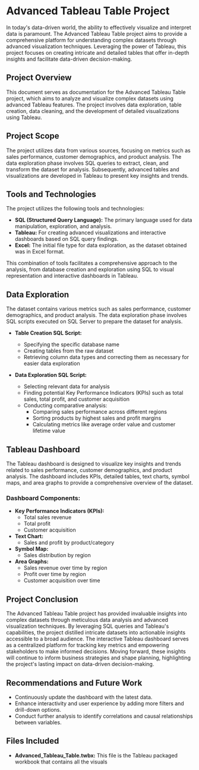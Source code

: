 # Advanced Tableau Table Project

In today's data-driven world, the ability to effectively visualize and interpret data is paramount. The Advanced Tableau Table project aims to provide a comprehensive platform for understanding complex datasets through advanced visualization techniques. Leveraging the power of Tableau, this project focuses on creating intricate and detailed tables that offer in-depth insights and facilitate data-driven decision-making.

## Project Overview
This document serves as documentation for the Advanced Tableau Table project, which aims to analyze and visualize complex datasets using advanced Tableau features. The project involves data exploration, table creation, data cleaning, and the development of detailed visualizations using Tableau.

## Project Scope
The project utilizes data from various sources, focusing on metrics such as sales performance, customer demographics, and product analysis. The data exploration phase involves SQL queries to extract, clean, and transform the dataset for analysis. Subsequently, advanced tables and visualizations are developed in Tableau to present key insights and trends.

## Tools and Technologies
The project utilizes the following tools and technologies:

- **SQL (Structured Query Language):** The primary language used for data manipulation, exploration, and analysis.
- **Tableau:** For creating advanced visualizations and interactive dashboards based on SQL query findings.
- **Excel:** The initial file type for data exploration, as the dataset obtained was in Excel format.

This combination of tools facilitates a comprehensive approach to the analysis, from database creation and exploration using SQL to visual representation and interactive dashboards in Tableau.

## Data Exploration
The dataset contains various metrics such as sales performance, customer demographics, and product analysis. The data exploration phase involves SQL scripts executed on SQL Server to prepare the dataset for analysis.

- **Table Creation SQL Script:**
  - Specifying the specific database name
  - Creating tables from the raw dataset
  - Retrieving column data types and correcting them as necessary for easier data exploration

- **Data Exploration SQL Script:**
  - Selecting relevant data for analysis
  - Finding potential Key Performance Indicators (KPIs) such as total sales, total profit, and customer acquisition
  - Conducting comparative analysis:
    - Comparing sales performance across different regions
    - Sorting products by highest sales and profit margins
    - Calculating metrics like average order value and customer lifetime value

## Tableau Dashboard
The Tableau dashboard is designed to visualize key insights and trends related to sales performance, customer demographics, and product analysis. The dashboard includes KPIs, detailed tables, text charts, symbol maps, and area graphs to provide a comprehensive overview of the dataset.

### Dashboard Components:
- **Key Performance Indicators (KPIs):**
  - Total sales revenue
  - Total profit
  - Customer acquisition
- **Text Chart:**
  - Sales and profit by product/category
- **Symbol Map:**
  - Sales distribution by region
- **Area Graphs:**
  - Sales revenue over time by region
  - Profit over time by region
  - Customer acquisition over time

## Project Conclusion
The Advanced Tableau Table project has provided invaluable insights into complex datasets through meticulous data analysis and advanced visualization techniques. By leveraging SQL queries and Tableau's capabilities, the project distilled intricate datasets into actionable insights accessible to a broad audience. The interactive Tableau dashboard serves as a centralized platform for tracking key metrics and empowering stakeholders to make informed decisions. Moving forward, these insights will continue to inform business strategies and shape planning, highlighting the project's lasting impact on data-driven decision-making.

## Recommendations and Future Work
- Continuously update the dashboard with the latest data.
- Enhance interactivity and user experience by adding more filters and drill-down options.
- Conduct further analysis to identify correlations and causal relationships between variables.

## Files Included
- **Advanced_Tableau_Table.twbx:** This file is the Tableau packaged workbook that contains all the visuals
